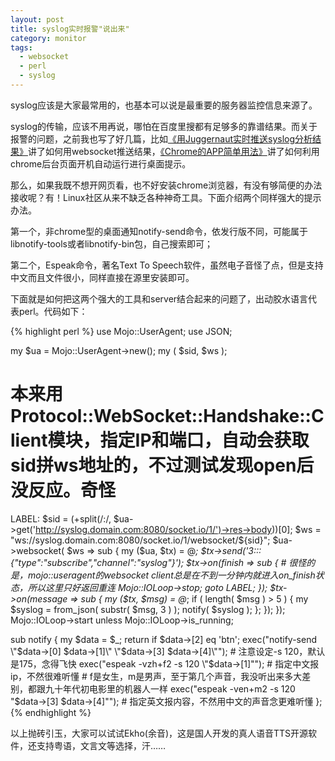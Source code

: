 ```yaml
---
layout: post
title: syslog实时报警"说出来"
category: monitor
tags:
  - websocket
  - perl
  - syslog
---
```

syslog应该是大家最常用的，也基本可以说是最重要的服务器监控信息来源了。

syslog的传输，应该不用再说，哪怕在百度里搜都有足够多的靠谱结果。而关于报警的问题，之前我也写了好几篇，比如[《用Juggernaut实时推送syslog分析结果》](/2012/10/17/juggernaut-for-syslog-check)讲了如何用websocket推送结果，[《Chrome的APP简单用法》](/2012/11/09/chrome-app-demo)讲了如何利用chrome后台页面开机自动运行进行桌面提示。

那么，如果我既不想开网页看，也不好安装chrome浏览器，有没有够简便的办法接收呢？有！Linux社区从来不缺乏各种神奇工具。下面介绍两个同样强大的提示办法。

第一个，非chrome型的桌面通知notify-send命令，依发行版不同，可能属于libnotify-tools或者libnotify-bin包，自己搜索即可；

第二个，Espeak命令，著名Text To Speech软件，虽然电子音怪了点，但是支持中文而且文件很小，同样直接在源里安装即可。

下面就是如何把这两个强大的工具和server结合起来的问题了，出动胶水语言代表perl。代码如下：

{% highlight perl %}
use Mojo::UserAgent;
use JSON;

my $ua = Mojo::UserAgent->new();
my ( $sid, $ws );
# 本来用Protocol::WebSocket::Handshake::Client模块，指定IP和端口，自动会获取sid拼ws地址的，不过测试发现open后没反应。奇怪
LABEL:
$sid = (+split(/:/, $ua->get('http://syslog.domain.com:8080/socket.io/1/')->res->body))[0];
$ws = "ws://syslog.domain.com:8080/socket.io/1/websocket/${sid}";
$ua->websocket( $ws => sub {
    my ($ua, $tx) = @_;
    $tx->send('3:::{"type":"subscribe","channel":"syslog"}');
    $tx->on(finish  => sub {
        # 很怪的是，mojo::useragent的websocket client总是在不到一分钟内就进入on_finish状态，所以这里只好返回重连
        Mojo::IOLoop->stop;
        goto LABEL;
    });
    $tx->on(message => sub {
        my ($tx, $msg) = @_;
        if ( length( $msg ) > 5 ) {
            my $syslog = from_json( substr( $msg, 3 ) );
            notify( $syslog );
        };
    });
});
Mojo::IOLoop->start unless Mojo::IOLoop->is_running;

sub notify {
    my $data = $_;
    return if $data->[2] eq 'btn';
    exec("notify-send \"$data->[0] $data->[1]\" \"$data->[3] $data->[4]\"");
    # 注意设定-s 120，默认是175，念得飞快
    exec("espeak -vzh+f2 -s 120 \"$data->[1]\""); # 指定中文报ip，不然很难听懂
    # f是女生，m是男声，至于第几个声音，我没听出来多大差别，都跟九十年代初电影里的机器人一样
    exec("espeak -ven+m2 -s 120 \"$data->[3] $data->[4]\""); # 指定英文报内容，不然用中文的声音念更难听懂
};
{% endhighlight %}

以上抛砖引玉，大家可以试试Ekho(余音)，这是国人开发的真人语音TTS开源软件，还支持粤语，文言文等选择，汗……
